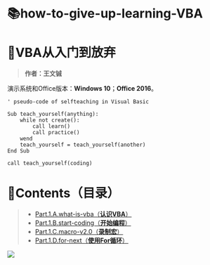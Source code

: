 # 📚how-to-give-up-learning-VBA

# 📖VBA从入门到放弃

> **作者：王文铖**

演示系统和Office版本：**Windows 10**；**Office 2016**。

```visual basic
' pseudo-code of selfteaching in Visual Basic

Sub teach_yourself(anything):
    while not create():
        call learn()
        call practice()
    wend
    teach_yourself = teach_yourself(another)
End Sub

call teach_yourself(coding)
```

# 📑Contents（目录）

> - [Part.1.A.what-is-vba（**认识VBA**）](Part.1.A.what-is-vba.md)
> - [Part.1.B.start-coding（**开始编程**）](Part.1.B.start-coding.md)
> - [Part.1.C.macro-v2.0（**录制宏**）](Part.1.C.macro-v2.0.md)
> - [Part.1.D.for-next（**使用For循环**）](Part.1.D.for-next.md)


![](https://xlsj.oss-cn-beijing.aliyuncs.com/wwc_pic/公众号名片.jpg)